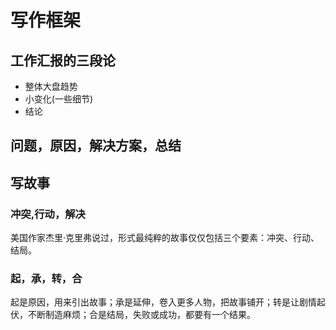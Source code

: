 # 写作框架
## 工作汇报的三段论
* 整体大盘趋势
* 小变化(一些细节)
* 结论

## 问题，原因，解决方案，总结

## 写故事
### 冲突,行动，解决
美国作家杰里·克里弗说过，形式最纯粹的故事仅仅包括三个要素：冲突、行动、结局。

### 起，承，转，合
起是原因，用来引出故事；承是延伸，卷入更多人物，把故事铺开；转是让剧情起伏，不断制造麻烦；合是结局，失败或成功，都要有一个结果。